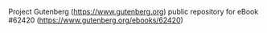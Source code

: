Project Gutenberg (https://www.gutenberg.org) public repository for
eBook #62420 (https://www.gutenberg.org/ebooks/62420)
